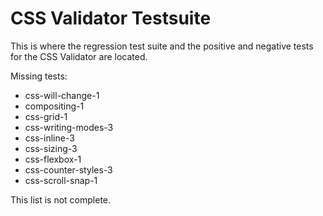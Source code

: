 CSS Validator Testsuite
=======================

This is where the regression test suite and the positive and negative tests
for the CSS Validator are located. 

Missing tests:

 * css-will-change-1
 * compositing-1
 * css-grid-1
 * css-writing-modes-3
 * css-inline-3
 * css-sizing-3
 * css-flexbox-1
 * css-counter-styles-3
 * css-scroll-snap-1

This list is not complete.

